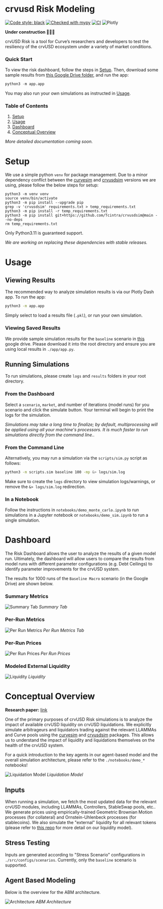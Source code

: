 crvusd Risk Modeling
=======================================

[![Code style: black](https://img.shields.io/badge/code%20style-black-000000.svg)](https://github.com/psf/black)
[![Checked with mypy](http://www.mypy-lang.org/static/mypy_badge.svg)](http://mypy-lang.org/)
[![CI](https://github.com/xenophonlabs/crvUSDrisk/actions/workflows/CI.yml/badge.svg)](https://github.com/xenophonlabs/crvUSDrisk/actions/workflows/CI.yml/badge.svg)
![Plotly](https://img.shields.io/badge/Plotly-%233F4F75.svg?style=flat&logo=plotly&logoColor=white)

**Under construction 👷🏽‍♂️**

crvUSD Risk is a tool for Curve’s researchers and developers to test the resiliency of the crvUSD ecosystem under a variety of market conditions. 

### Quick Start

To view the risk dashboard, follow the steps in [Setup](#setup). Then, download some sample results from [this Google Drive folder](https://drive.google.com/drive/folders/13f6Z8FHI-NTGIbm67hdHpm2Q_IIq9sIs?usp=sharing), and run the app:

```python
python3 -m app.app
```

You may also run your own simulations as instructed in [Usage](#usage).

### Table of Contents

1. [Setup](#setup)
2. [Usage](#usage)
3. [Dashboard](#dashboard)
4. [Conceptual Overview](#conceptual-overview)

*More detailed documentation coming soon.*

# Setup

We use a simple python `venv` for package management. Due to a minor dependency conflict between the [curvesim](https://github.com/curveresearch/curvesim/tree/main) and [crvusdsim](https://github.com/0xreviews/crvusdsim) versions we are using, please follow the below steps for setup:

```
python3 -m venv venv
source venv/bin/activate
python3 -m pip install --upgrade pip
grep -v 'crvusdsim' requirements.txt > temp_requirements.txt
python3 -m pip install -r temp_requirements.txt
python3 -m pip install git+https://github.com/Tcintra/crvusdsim@main --no-deps
rm temp_requirements.txt
```

Only Python3.11 is guaranteed support.

*We are working on replacing these dependencies with stable releases.*

# Usage

## Viewing Results

The recommended way to analyze simulation results is via our Plotly Dash app. To run the app:

```bash
python3 -m app.app
```

Simply select to load a results file (`.pkl`), or run your own simulation.

### Viewing Saved Results

We provide sample simulation results for the `baseline` scenario in [this](https://drive.google.com/drive/folders/13f6Z8FHI-NTGIbm67hdHpm2Q_IIq9sIs?usp=sharing) google drive. Please download it into the root directory and ensure you are using local results in `./app/app.py`.

## Running Simulations

To run simulations, please create `logs` and `results` folders in your root directory.

### From the Dashboard

Select a `scenario`, `market`, and number of iterations (model runs) for you scenario and click the simulate button. Your terminal will begin to print the logs for the simulation. 

*Simulations may take a long time to finalize; by default, multiprocessing will be applied using all your machine's processors. It is much faster to run simulations directly from the command line.*.

### From the Command Line

Alternatively, you may run a simulation via the `scripts/sim.py` script as follows:

```bash
python3 -m scripts.sim baseline 100 -mp &> logs/sim.log
```

Make sure to create the `logs` directory to view simulation logs/warnings, or remove the `&> logs/sim.log` redirection.

### In a Notebook

Follow the instructions in `notebooks/demo_monte_carlo.ipynb` to run simulations in a Jupyter notebook or `notebooks/demo_sim.ipynb` to run a single simulation.

# Dashboard

The Risk Dashboard allows the user to analyze the results of a given model run. Ultimately, the dashboard will allow users to compare the results from model runs with different parameter configurations (e.g. Debt Ceilings) to identify parameter improvements for the crvUSD system.

The results for 1000 runs of the `Baseline Macro` scenario (in the Google Drive) are shown below.

### Summary Metrics

![Summary Tab](./figs/samples/summary.png)
*Summary Tab*

### Per-Run Metrics
![Per Run Metrics](./figs/samples/per_run_metrics.png)
*Per Run Metrics Tab*

### Per-Run Prices
![Per Run Prices](./figs/samples/per_run_prices.png)
*Per Run Prices*

### Modeled External Liquidity
![Liquidity](./figs/samples/liquidity.png)
*Liquidity*

# Conceptual Overview

**Research paper:** [link](https://xenophonlabs.com/papers/_INTERNAL__An_ABS_Engine_for_crvUSD.pdf)

One of the primary purposes of crvUSD Risk simulations is to analyze the impact of available crvUSD liquidity on crvUSD liquidations. We explicitly simulate arbitrageurs and liquidators trading against the relevant LLAMMAs and Curve pools using the [curvesim](https://github.com/curveresearch/curvesim/tree/main) and [crvusdsim](https://github.com/0xreviews/crvusdsim) packages. This allows us to understand the impact of liquidity and liquidations themselves on the health of the crvUSD system.

For a quick introduction to the key agents in our agent-based model and the overall simulation architecture, please refer to the `./notebooks/demo_*` notebooks!

![Liquidation Model](./figs/samples/oracle_risk.png)
*Liquidation Model*

## Inputs

When running a simulation, we fetch the most updated data for the relevant crvUSD modules, including LLAMMAs, Controllers, StableSwap pools, etc.. We generate prices using empirically-trained Geometric Brownian Motion processes (for collateral) and Ornstein-Uhlenbeck processes (for stablecoins). We also simulate the "external" liquidity for all relevant tokens (please refer to [this repo](https://github.com/xenophonlabs/oneinch-quotes) for more detail on our liquidity model).

## Stress Testing

Inputs are generated according to "Stress Scenario" configurations in `./src/configs/scenarios`. Currently, only the `baseline` scenario is supported.

## Agent Based Modeling

Below is the overview for the ABM architecture.

![Architecture](/figs/samples/architecture.png)
*ABM Architecture*